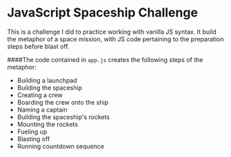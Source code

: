 # JavaScript Spaceship Challenge 

This is a challenge I did to practice working with vanilla JS syntax. It build the metaphor of a space mission, with JS code pertaining to the preparation steps before blast off. 

####The code contained in `app.js` creates the following steps of the metaphor:
* Building a launchpad
* Building the spaceship
* Creating a crew
* Boarding the crew onto the ship
* Naming a captain
* Building the spaceship's rockets
* Mounting the rockets
* Fueling up
* Blasting off
* Running countdown sequence


